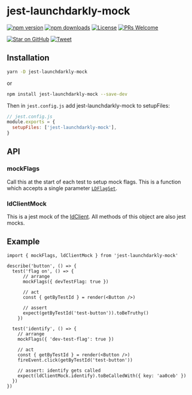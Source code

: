 # jest-launchdarkly-mock

[![npm version](https://img.shields.io/npm/v/jest-launchdarkly-mock.svg)](https://www.npmjs.com/package/jest-launchdarkly-mock) 
[![npm downloads](https://img.shields.io/npm/dm/jest-launchdarkly-mock.svg)](https://www.npmjs.com/package/jest-launchdarkly-mock)
[![License](https://img.shields.io/badge/License-Apache%202.0-blue.svg)](https://opensource.org/licenses/Apache-2.0)
[![PRs Welcome](https://img.shields.io/badge/PRs-welcome-brightgreen.svg)](http://makeapullrequest.com/)

[![Star on GitHub](https://img.shields.io/github/stars/yusinto/jest-launchdarkly-mock?style=social)](https://github.com/launchdarkly-labs/jest-launchdarkly-mock/stargazers)
[![Tweet](https://img.shields.io/twitter/url/https/github.com/launchdarkly-labs/jest-launchdarkly-mock.svg?style=social)](https://twitter.com/intent/tweet?text=Check%20out%20jest-launchdarkly-mock%20by%20%40launchdarkly%20https%3A%2F%2Fgithub.com%2Flaunchdarkly-labs%2Fjest-launchdarkly-mock%20%F0%9F%91%8D)

## Installation

```bash
yarn -D jest-launchdarkly-mock
```

or

```bash
npm install jest-launchdarkly-mock --save-dev
```

Then in `jest.config.js` add jest-launchdarkly-mock to setupFiles: 

```js
// jest.config.js
module.exports = {
  setupFiles: ['jest-launchdarkly-mock'],
}
```

## API
### mockFlags
Call this at the start of each test to setup mock flags. This is a function
which accepts a single parameter [`LDFlagSet`](https://launchdarkly.github.io/js-client-sdk/interfaces/_launchdarkly_js_client_sdk_.ldflagset.html).

### ldClientMock
This is a jest mock of the [ldClient](https://launchdarkly.github.io/js-client-sdk/interfaces/_launchdarkly_js_client_sdk_.ldclient.html). All
methods of this object are also jest mocks. 

## Example
```tsx
import { mockFlags, ldClientMock } from 'jest-launchdarkly-mock'

describe('button', () => {
  test('flag on', () => {
      // arrange
      mockFlags({ devTestFlag: true })
  
      // act
      const { getByTestId } = render(<Button />)

      // assert
      expect(getByTestId('test-button')).toBeTruthy()
    })

  test('identify', () => {
    // arrange
    mockFlags({ 'dev-test-flag': true })
    
    // act
    const { getByTestId } = render(<Button />)
    fireEvent.click(getByTestId('test-button'))

    // assert: identify gets called
    expect(ldClientMock.identify).toBeCalledWith({ key: 'aa0ceb' })
  })
})

```